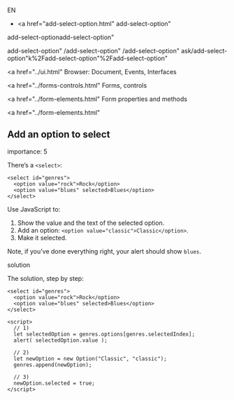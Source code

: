 EN

- <a href="add-select-option.html"
  add-select-option"

add-select-optionadd-select-option"

<!-- -->

add-select-option"
/add-select-option"
/add-select-option"
ask/add-select-option"k%2Fadd-select-option"%2Fadd-select-option" </a>

<a href="../ui.html" Browser: Document, Events, Interfaces</span></a>

<a href="../forms-controls.html" Forms, controls</span></a>

<a href="../form-elements.html" Form properties and methods</span></a>

<a href="../form-elements.html"

## Add an option to select

<span class="task__importance" title="How important is the task, from 1 to 5">importance: 5</span>

There’s a `<select>`:

    <select id="genres">
      <option value="rock">Rock</option>
      <option value="blues" selected>Blues</option>
    </select>

Use JavaScript to:

1.  Show the value and the text of the selected option.
2.  Add an option: `<option value="classic">Classic</option>`.
3.  Make it selected.

Note, if you’ve done everything right, your alert should show `blues`.

solution

The solution, step by step:

<a href="add-select-option.html#" class="toolbar__button toolbar__button_run" title="show"></a>

<a href="add-select-option.html#" class="toolbar__button toolbar__button_edit" title="open in sandbox"></a>

    <select id="genres">
      <option value="rock">Rock</option>
      <option value="blues" selected>Blues</option>
    </select>

    <script>
      // 1)
      let selectedOption = genres.options[genres.selectedIndex];
      alert( selectedOption.value );

      // 2)
      let newOption = new Option("Classic", "classic");
      genres.append(newOption);

      // 3)
      newOption.selected = true;
    </script>
